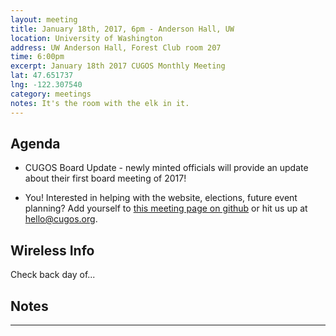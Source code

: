 ```yaml
---
layout: meeting
title: January 18th, 2017, 6pm - Anderson Hall, UW
location: University of Washington
address: UW Anderson Hall, Forest Club room 207
time: 6:00pm
excerpt: January 18th 2017 CUGOS Monthly Meeting
lat: 47.651737
lng: -122.307540
category: meetings
notes: It's the room with the elk in it.
---
```


## Agenda

- CUGOS Board Update - newly minted officials will provide an update about their first board meeting of 2017!

- You! Interested in helping with the website, elections, future event planning? Add yourself to [this meeting page on github](https://github.com/cugos/cugos.github.com/edit/master/meetings/_posts/2016-12-14-cugos_monthly.markdown) or hit us up at <hello@cugos.org>.

## Wireless Info

Check back day of...

## Notes

---
